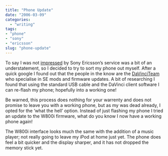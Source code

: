```yaml
---
title: "Phone Update"
date: "2006-03-09"
categories:
  - "writing"
tags:
- "phone"
- "sony"
- "ericsson"
slug: "phone-update"
---
```


To say I was not [impressed](https://adamchamberlin.info/2006/03/se-can-kiss-my-ass/) by Sony Ericsson’s service was a bit of an understatement, so I decided to try to sort my phone out myself.
After a quick google I found out that the people in the know are the [DaVinciTeam](https://davinciteam.com/) who specialise in SE mods and firmware updates. A bit of researching I found that using the standard USB cable and the DaVinci client software I can re-flash my phone; hopefully into a working one!

Be warned, this process does nothing for your warrenty and does not promise to leave you with a working phone, but as my was dead already, I opted for the ‘what the hell’ option. Instead of just flashing my phone I tried an update to the W800i firmware, what do you know I now have a working phone again!

The W800i interface looks much the same with the addition of a music player; not really going to leave my iPod at home just yet. The phone does feel a bit quicker and the display sharper, and it has not dropped the memory stick yet.
